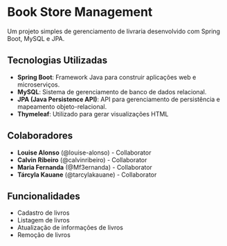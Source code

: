 # Book Store Management

Um projeto simples de gerenciamento de livraria desenvolvido com Spring Boot, MySQL e JPA.

## Tecnologias Utilizadas

- **Spring Boot**: Framework Java para construir aplicações web e microserviços.
- **MySQL**: Sistema de gerenciamento de banco de dados relacional.
- **JPA (Java Persistence API)**: API para gerenciamento de persistência e mapeamento objeto-relacional.
- **Thymeleaf**: Utilizado para gerar visualizações HTML
  

## Colaboradores

- **Louise Alonso** (@louise-alonso) - Collaborator
- **Calvin Ribeiro** (@calvinribeiro) - Collaborator
- **Maria Fernanda** (@Mf3ernanda) - Collaborator
- **Tárcyla Kauane** (@tarcylakauane) - Collaborator

## Funcionalidades

- Cadastro de livros
- Listagem de livros
- Atualização de informações de livros
- Remoção de livros


